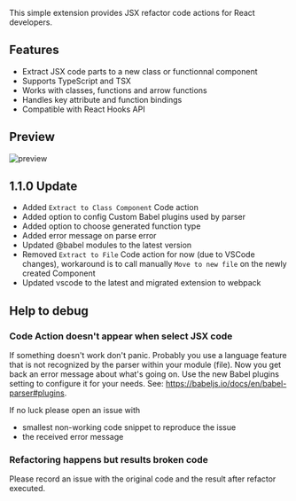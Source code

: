 This simple extension provides JSX refactor code actions for React developers.

## Features

-   Extract JSX code parts to a new class or functionnal component
-   Supports TypeScript and TSX
-   Works with classes, functions and arrow functions
-   Handles key attribute and function bindings
-   Compatible with React Hooks API

## Preview

![preview](assets/images/preview.gif)


## 1.1.0 Update

-   Added `Extract to Class Component` Code action
-   Added option to config Custom Babel plugins used by parser
-   Added option to choose generated function type
-   Added error message on parse error
-   Updated @babel modules to the latest version
-   Removed `Extract to File` Code action for now (due to VSCode changes), workaround is to call manually `Move to new file` on the newly created Component
-   Updated vscode to the latest and migrated extension to webpack


## Help to debug

### Code Action doesn't appear when select JSX code

If something doesn't work don't panic. Probably you use a language feature that is not recognized by the parser within your module (file). Now you get back an error message about what's going on. Use the new Babel plugins setting to configure it for your needs. See: https://babeljs.io/docs/en/babel-parser#plugins.

If no luck please open an issue with
-   smallest non-working code snippet to reproduce the issue
-   the received error message


### Refactoring happens but results broken code

Please record an issue with the original code and the result after refactor executed.